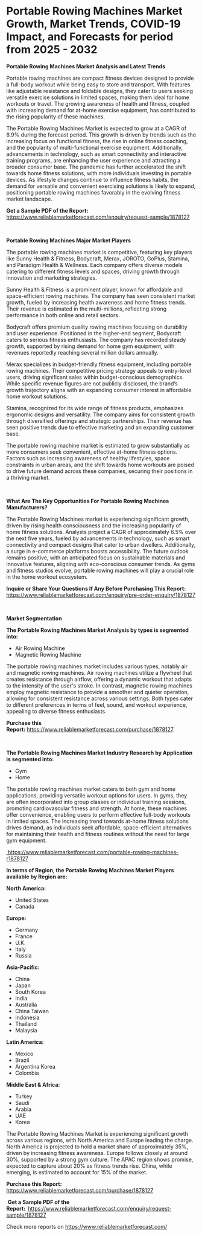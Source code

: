 <p><h1>Portable Rowing Machines Market Growth, Market Trends, COVID-19 Impact, and Forecasts for period from 2025 - 2032</h1></p><p><strong>Portable Rowing Machines Market Analysis and Latest Trends</strong></p>
<p><p>Portable rowing machines are compact fitness devices designed to provide a full-body workout while being easy to store and transport. With features like adjustable resistance and foldable designs, they cater to users seeking versatile exercise solutions in limited spaces, making them ideal for home workouts or travel. The growing awareness of health and fitness, coupled with increasing demand for at-home exercise equipment, has contributed to the rising popularity of these machines.</p><p>The Portable Rowing Machines Market is expected to grow at a CAGR of 8.9% during the forecast period. This growth is driven by trends such as the increasing focus on functional fitness, the rise in online fitness coaching, and the popularity of multi-functional exercise equipment. Additionally, advancements in technology, such as smart connectivity and interactive training programs, are enhancing the user experience and attracting a broader consumer base. The pandemic has further accelerated the shift towards home fitness solutions, with more individuals investing in portable devices. As lifestyle changes continue to influence fitness habits, the demand for versatile and convenient exercising solutions is likely to expand, positioning portable rowing machines favorably in the evolving fitness market landscape.</p></p>
<p><strong>Get a Sample PDF of the Report:&nbsp;</strong> <a href="https://www.reliablemarketforecast.com/enquiry/request-sample/1878127?utm_campaign=2235&utm_medium=2&utm_source=Github&utm_content=ia&utm_term=11042025&utm_id=portable-rowing-machines">https://www.reliablemarketforecast.com/enquiry/request-sample/1878127</a></p>
<p>&nbsp;</p>
<p><strong>Portable Rowing Machines Major Market Players</strong></p>
<p><p>The portable rowing machines market is competitive, featuring key players like Sunny Health & Fitness, Bodycraft, Merax, JOROTO, GoPlus, Stamina, and Paradigm Health & Wellness. Each company offers diverse models catering to different fitness levels and spaces, driving growth through innovation and marketing strategies.</p><p>Sunny Health & Fitness is a prominent player, known for affordable and space-efficient rowing machines. The company has seen consistent market growth, fueled by increasing health awareness and home fitness trends. Their revenue is estimated in the multi-millions, reflecting strong performance in both online and retail sectors.</p><p>Bodycraft offers premium quality rowing machines focusing on durability and user experience. Positioned in the higher-end segment, Bodycraft caters to serious fitness enthusiasts. The company has recorded steady growth, supported by rising demand for home gym equipment, with revenues reportedly reaching several million dollars annually.</p><p>Merax specializes in budget-friendly fitness equipment, including portable rowing machines. Their competitive pricing strategy appeals to entry-level users, driving significant sales within budget-conscious demographics. While specific revenue figures are not publicly disclosed, the brand’s growth trajectory aligns with an expanding consumer interest in affordable home workout solutions.</p><p>Stamina, recognized for its wide range of fitness products, emphasizes ergonomic designs and versatility. The company aims for consistent growth through diversified offerings and strategic partnerships. Their revenue has seen positive trends due to effective marketing and an expanding customer base.</p><p>The portable rowing machine market is estimated to grow substantially as more consumers seek convenient, effective at-home fitness options. Factors such as increasing awareness of healthy lifestyles, space constraints in urban areas, and the shift towards home workouts are poised to drive future demand across these companies, securing their positions in a thriving market.</p></p>
<p>&nbsp;</p>
<p><strong>What Are The Key Opportunities For Portable Rowing Machines Manufacturers?</strong></p>
<p><p>The Portable Rowing Machines market is experiencing significant growth, driven by rising health consciousness and the increasing popularity of home fitness solutions. Analysts project a CAGR of approximately 6.5% over the next five years, fueled by advancements in technology, such as smart connectivity and compact designs that cater to urban dwellers. Additionally, a surge in e-commerce platforms boosts accessibility. The future outlook remains positive, with an anticipated focus on sustainable materials and innovative features, aligning with eco-conscious consumer trends. As gyms and fitness studios evolve, portable rowing machines will play a crucial role in the home workout ecosystem.</p></p>
<p><strong>Inquire or Share Your Questions If Any Before Purchasing This Report:</strong> <a href="https://www.reliablemarketforecast.com/enquiry/pre-order-enquiry/1878127?utm_campaign=2235&utm_medium=2&utm_source=Github&utm_content=ia&utm_term=11042025&utm_id=portable-rowing-machines">https://www.reliablemarketforecast.com/enquiry/pre-order-enquiry/1878127</a></p>
<p>&nbsp;</p>
<p><strong>Market Segmentation</strong></p>
<p><strong>The Portable Rowing Machines Market Analysis by types is segmented into:</strong></p>
<p><ul><li>Air Rowing Machine</li><li>Magnetic Rowing Machine</li></ul></p>
<p><p>The portable rowing machines market includes various types, notably air and magnetic rowing machines. Air rowing machines utilize a flywheel that creates resistance through airflow, offering a dynamic workout that adapts to the intensity of the user's stroke. In contrast, magnetic rowing machines employ magnetic resistance to provide a smoother and quieter operation, allowing for consistent resistance across various settings. Both types cater to different preferences in terms of feel, sound, and workout experience, appealing to diverse fitness enthusiasts.</p></p>
<p><strong>Purchase this Report:&nbsp;</strong><a href="https://www.reliablemarketforecast.com/purchase/1878127?utm_campaign=2235&utm_medium=2&utm_source=Github&utm_content=ia&utm_term=11042025&utm_id=portable-rowing-machines">https://www.reliablemarketforecast.com/purchase/1878127</a></p>
<p>&nbsp;</p>
<p><strong>The Portable Rowing Machines Market Industry Research by Application is segmented into:</strong></p>
<p><ul><li>Gym</li><li>Home</li></ul></p>
<p><p>The portable rowing machines market caters to both gym and home applications, providing versatile workout options for users. In gyms, they are often incorporated into group classes or individual training sessions, promoting cardiovascular fitness and strength. At home, these machines offer convenience, enabling users to perform effective full-body workouts in limited spaces. The increasing trend towards at-home fitness solutions drives demand, as individuals seek affordable, space-efficient alternatives for maintaining their health and fitness routines without the need for large gym equipment.</p></p>
<p><a href="https://www.reliablemarketforecast.com/portable-rowing-machines-r1878127?utm_campaign=2235&utm_medium=2&utm_source=Github&utm_content=ia&utm_term=11042025&utm_id=portable-rowing-machines">&nbsp;https://www.reliablemarketforecast.com/portable-rowing-machines-r1878127</a></p>
<p><strong>In terms of Region, the Portable Rowing Machines Market Players available by Region are:</strong></p>
<p>
    <p> <strong> North America: </strong>
        <ul>
            <li>United States</li>
            <li>Canada</li>
        </ul>
        </p> 
    <p> <strong> Europe: </strong>
        <ul>
            <li>Germany</li>
            <li>France</li>
            <li>U.K.</li>
            <li>Italy</li>
            <li>Russia</li>
        </ul>
        </p> 
    <p> <strong> Asia-Pacific: </strong>
        <ul>
            <li>China</li>
            <li>Japan</li>
            <li>South Korea</li>
            <li>India</li>
            <li>Australia</li>
            <li>China Taiwan</li>
            <li>Indonesia</li>
            <li>Thailand</li>
            <li>Malaysia</li>
        </ul>
        </p> 
    <p> <strong> Latin America: </strong>
        <ul>
            <li>Mexico</li>
            <li>Brazil</li>
            <li>Argentina Korea</li>
            <li>Colombia</li>
        </ul>
        </p> 
    <p> <strong> Middle East & Africa: </strong>
        <ul>
            <li>Turkey</li>
            <li>Saudi</li>
            <li>Arabia</li>
            <li>UAE</li>
            <li>Korea</li>
        </ul>
    </p>
    </p>
<p><p>The Portable Rowing Machines Market is experiencing significant growth across various regions, with North America and Europe leading the charge. North America is projected to hold a market share of approximately 35%, driven by increasing fitness awareness. Europe follows closely at around 30%, supported by a strong gym culture. The APAC region shows promise, expected to capture about 20% as fitness trends rise. China, while emerging, is estimated to account for 15% of the market.</p></p>
<p><strong>Purchase this Report: </strong><a href="https://www.reliablemarketforecast.com/purchase/1878127?utm_campaign=2235&utm_medium=2&utm_source=Github&utm_content=ia&utm_term=11042025&utm_id=portable-rowing-machines">https://www.reliablemarketforecast.com/purchase/1878127</a></p>
<p>&nbsp;<strong>Get a Sample PDF of the Report:&nbsp;&nbsp;</strong><a href="https://www.reliablemarketforecast.com/enquiry/request-sample/1878127?utm_campaign=2235&utm_medium=2&utm_source=Github&utm_content=ia&utm_term=11042025&utm_id=portable-rowing-machines">https://www.reliablemarketforecast.com/enquiry/request-sample/1878127</a></p>
<p><strong></strong></p>
<p>Check more reports on <a href="https://www.reliablemarketforecast.com/?utm_campaign=2235&utm_medium=2&utm_source=Github&utm_content=ia&utm_term=11042025&utm_id=portable-rowing-machines">https://www.reliablemarketforecast.com/</a></p>